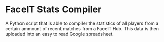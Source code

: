 # FaceIT Stats Compiler
 A Python script that is able to compiler the statistics of all players from a certain ammount of recent matches from a FaceIT Hub. This data is then uploaded into an easy to read Google spreadsheet.
